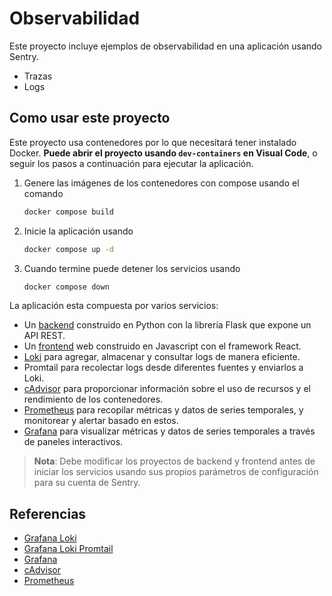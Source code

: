 # Observabilidad

Este proyecto incluye ejemplos de observabilidad en una aplicación usando Sentry.

- Trazas
- Logs

## Como usar este proyecto

Este proyecto usa contenedores por lo que necesitará tener instalado Docker. **Puede abrir el proyecto usando `dev-containers` en Visual Code**, o seguir los pasos a continuación para ejecutar la aplicación.

1. Genere las imágenes de los contenedores con compose usando el comando

   ```bash
   docker compose build
   ```

1. Inicie la aplicación usando

   ```bash
   docker compose up -d
   ```

1. Cuando termine puede detener los servicios usando

   ```bash
   docker compose down
   ```

La aplicación esta compuesta por varios servicios: 

- Un [backend](backend) construido en Python con la librería Flask que expone un API REST.
- Un [frontend](frontend) web construido en Javascript con el framework React.
- [Loki](http://localhost:3100) para agregar, almacenar y consultar logs de manera eficiente.
- Promtail para recolectar logs desde diferentes fuentes y enviarlos a Loki.
- [cAdvisor](http://localhost:8080) para proporcionar información sobre el uso de recursos y el rendimiento de los contenedores.
- [Prometheus](http://localhost:9090) para recopilar métricas y datos de series temporales, y monitorear y alertar basado en estos.
- [Grafana](http://localhost:3200) para visualizar métricas y datos de series temporales a través de paneles interactivos.

> **Nota**: Debe modificar los proyectos de backend y frontend antes de iniciar los servicios usando sus propios parámetros de configuración para su cuenta de Sentry.

## Referencias

- [Grafana Loki](https://grafana.com/docs/loki/latest/)
- [Grafana Loki Promtail](https://grafana.com/docs/loki/latest/send-data/promtail/)
- [Grafana](https://grafana.com/docs/grafana/latest/)
- [cAdvisor](https://github.com/google/cadvisor)
- [Prometheus](https://prometheus.io/)